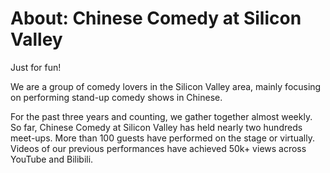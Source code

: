 # About: Chinese Comedy at Silicon Valley

Just for fun!

We are a group of comedy lovers in the Silicon Valley area, mainly focusing on performing stand-up comedy shows in Chinese.

For the past three years and counting, we gather together almost weekly. So far, Chinese Comedy at Silicon Valley has held nearly two hundreds meet-ups. More than 100 guests have performed on the stage or virtually. Videos of our previous performances have achieved 50k+ views across YouTube and Bilibili.
